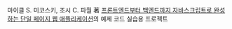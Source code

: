 마이클 S. 미코스키, 조시 C. 파월 著 [프론트엔드부터 백엔드까지 자바스크립트로 완성하는 단일 페이지 웹 애플리케이션](https://wikibook.co.kr/spa/)의 예제 코드 실습용 프로젝트